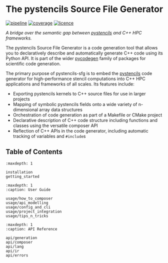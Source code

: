 # The pystencils Source File Generator


[![pipeline](https://i10git.cs.fau.de/pycodegen/pystencils-sfg/badges/master/pipeline.svg)](https://i10git.cs.fau.de/pycodegen-/pystencils-sfg/commits/master)
[![coverage](https://i10git.cs.fau.de/pycodegen/pystencils-sfg/badges/master/coverage.svg)](https://i10git.cs.fau.de/pycodegen-/pystencils-sfg/commits/master)
[![licence](https://img.shields.io/gitlab/license/pycodegen%2Fpystencils-sfg?gitlab_url=https%3A%2F%2Fi10git.cs.fau.de)](https://i10git.cs.fau.de/pycodegen/pystencils-sfg/-/blob/master/LICENSE)

*A bridge over the semantic gap between [pystencils](https://pypi.org/project/pystencils/) and C++ HPC frameworks.*

The pystencils Source File Generator is a code generation tool that allows you to
declaratively describe and automatically generate C++ code using its Python API.
It is part of the wider [pycodegen][pycodegen] family of packages for scientific code generation.

The primary purpose of pystencils-sfg is to embed the [pystencils][pystencils] code generator for
high-performance stencil computations into C++ HPC applications and frameworks of all scales.
Its features include:

 - Exporting pystencils kernels to C++ source files for use in larger projects
 - Mapping of symbolic pystencils fields onto a wide variety of n-dimensional array data structures
 - Orchestration of code generation as part of a Makefile or CMake project
 - Declarative description of C++ code structure including functions and classes using the versatile composer API
 - Reflection of C++ APIs in the code generator, including automatic tracking of variables and `#include`s


## Table of Contents

```{toctree}
:maxdepth: 1

installation
getting_started
```

```{toctree}
:maxdepth: 1
:caption: User Guide

usage/how_to_composer
usage/api_modelling
usage/config_and_cli
usage/project_integration
usage/tips_n_tricks
```


```{toctree}
:maxdepth: 1
:caption: API Reference

api/generation
api/composer
api/lang
api/ir
api/errors
```

[pycodegen]: https://pycodegen.pages.i10git.cs.fau.de
[pystencils]: https://pycodegen.pages.i10git.cs.fau.de/docs/pystencils/2.0dev
